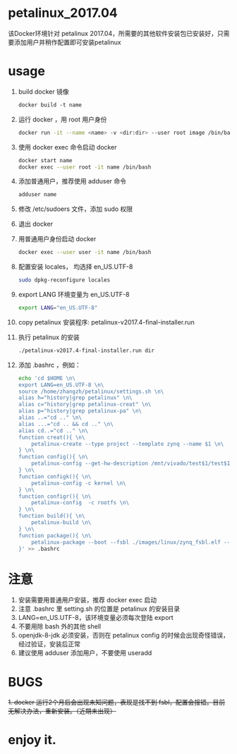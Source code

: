 # petalinux_2017.04
该Docker环境针对 petalinux 2017.04，所需要的其他软件安装包已安装好，只需要添加用户并稍作配置即可安装petalinux

# usage
1. build docker 镜像
    ```dockerfile
    docker build -t name
    ```
2. 运行 docker ，用 root 用户身份
    ```bash
    docker run -it --name <name> -v <dir:dir> --user root image /bin/bash
    ```
2. 使用 docker exec 命令启动 docker
    ```bash
    docker start name
    docker exec --user root -it name /bin/bash
    ```
4. 添加普通用户，推荐使用 adduser 命令
    ```bash
    adduser name
    ```
5. 修改 /etc/sudoers 文件，添加 sudo 权限

6. 退出 docker
8. 用普通用户身份启动 docker
    ```bash
    docker exec --user user -it name /bin/bash
    ```
5. 配置安装 locales， 均选择 en_US.UTF-8
    ```bash
    sudo dpkg-reconfigure locales
    ```
6. export LANG 环境变量为 en_US.UTF-8
    ```bash
    export LANG="en_US.UTF-8"
    ```
4. copy petalinux 安装程序: petalinux-v2017.4-final-installer.run
5. 执行 petalinux 的安装
    ```bash
    ./petalinux-v2017.4-final-installer.run dir
    ```
6. 添加 .bashrc ，例如：
    ```bash
    echo 'cd $HOME \n\
    export LANG=en_US.UTF-8 \n\
    source /home/zhangzh/petalinux/settings.sh \n\
    alias h="history|grep petalinux" \n\
    alias c="history|grep petalinux-creat" \n\
    alias p="history|grep petalinux-pa" \n\
    alias ..="cd .." \n\
    alias ...="cd .. && cd .." \n\
    alias cd..="cd .." \n\
    function creat(){ \n\
        petalinux-create --type project --template zynq --name $1 \n\
    } \n\
    function config(){ \n\
        petalinux-config --get-hw-description /mnt/vivado/test$1/test$1.sdk \n\
    } \n\
    function configk(){ \n\
        petalinux-config -c kernel \n\
    } \n\
    function configr(){ \n\
        petalinux-config  -c rootfs \n\
    } \n\
    function build(){ \n\
        petalinux-build \n\
    } \n\
    function package(){ \n\
        petalinux-package --boot --fsbl ./images/linux/zynq_fsbl.elf --fpga --u-boot --force \n\
    }' >> .bashrc
    ```

# 注意
1. 安装需要用普通用户安装，推荐 docker exec 启动
2. 注意 .bashrc 里 setting.sh 的位置是 petalinux 的安装目录
3. LANG=en_US.UTF-8，该环境变量必须每次登陆 export
4. 不要用除 bash 外的其他 shell
5. openjdk-8-jdk 必须安装，否则在 petalinux config 的时候会出现奇怪错误，经过验证，安装后正常
6. 建议使用 adduser 添加用户，不要使用 useradd

# BUGS
~~1. docker 运行2个月后会出现未知问题，表现是找不到 fsbl，配置会报错。目前无解决办法，重新安装。（近期未出现）~~

# enjoy it.
